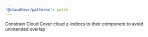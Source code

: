 ```yaml
---
'@cloudfour/patterns': patch
---
```


Constrain Cloud Cover cloud z-indices to their component to avoid unintended overlap
